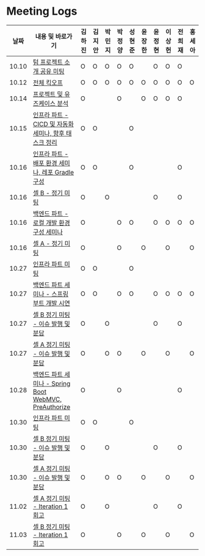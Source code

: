 # Meeting Logs

| 날짜  | 내용 및 바로가기                                                                                                                              | 김하진 | 김지안 | 박민지 | 박정양 | 성현준 | 윤장한 | 윤정현 | 이상헌 | 전희재 | 홍세아 |
| ----- | --------------------------------------------------------------------------------------------------------------------------------------------- | ------ | ------ | ------ | ------ | ------ | ------ | ------ | ------ | ------ | ------ |
| 10.10 | [텀 프로젝트 소개 공유 미팅](./10.10%20텀%20프로젝트%20소개%20공유%20미팅.md)                                                                 | O      | O      | O      | O      | O      |        | O      | O      | O      |        |
| 10.12 | [전체 킥오프](./10.12%20전체%20킥오프.md)                                                                                                     | O      | O      | O      | O      | O      | O      | O      | O      | O      | O      |
| 10.14 | [프로젝트 및 유즈케이스 분석](./10.14%20프로젝트%20및%20유즈케이스%20분석.md)                                                                 | O      |        |        | O      |        | O      | O      | O      | O      |        |
| 10.15 | [인프라 파트 - CICD 및 자동화 세미나, 향후 태스크 정리](./10.15%20인프라%20파트%20-%20CICD%20및%20자동화%20세미나,%20향후%20태스크%20정리.md) | O      | O      |        |        | O      |        |        |        |        |        |
| 10.16 | [인프라 파트 - 배포 환경 세미나, 레포 Gradle 구성](./10.16%20인프라%20파트%20-%20배포%20환경%20세미나,%20레포%20Gradle%20구성.md)             | O      | O      |        |        | O      |        |        |        | O      |        |
| 10.16 | [셀 B - 정기 미팅](./10.16%20셀%20B%20-%20정기%20미팅.md)                                                                                     | O      |        | O      |        |        |        | O      |        | O      |        |
| 10.16 | [백엔드 파트 - 로컬 개발 환경 구성 세미나](./10.16%20백엔드%20파트%20-%20로컬%20개발%20환경%20구성%20세미나.md)                               | O      |        |        | O      | O      |        | O      | O      | O      | O      |
| 10.16 | [셀 A - 정기 미팅](./10.16%20셀%20A%20-%20정기%20미팅.md)                                                                                     | O      |        |        | O      |        | O      |        | O      |        | O      |
| 10.27 | [인프라 파트 미팅](./10.27%20인프라%20파트%20미팅.md)                                                                                         | O      | O      |        |        | O      |        |        |        |        |        |
| 10.27 | [백엔드 파트 세미나 - 스프링 부트 개발 시연](./10.27%20백엔드%20파트%20세미나%20-%20스프링%20부트%20개발%20시연.md)                           | O      | O      |        | O      | O      |        | O      | O      | O      | O      |
| 10.27 | [셀 B 정기 미팅 - 이슈 발행 및 분담](./10.27%20셀%20B%20정기%20미팅%20-%20이슈%20발행%20및%20분담.md)                                         | O      |        | O      |        |        |        | O      |        | O      |        |
| 10.27 | [셀 A 정기 미팅 - 이슈 발행 및 분담](./10.27%20셀%20A%20정기%20미팅%20-%20이슈%20발행%20및%20분담.md)                                         | O      |        | O      | O      |        | O      |        | O      |        | O      |
| 10.28 | [백엔드 파트 세미나 - Spring Boot WebMVC, PreAuthorize](./10.28%20백엔드%20파트%20세미나%20-%20Spring%20Boot%20WebMVC,%20PreAuthorize.md)     | O      |        |        | O      |        |        |        |        | O      |        |
| 10.30 | [인프라 파트 미팅](./10.30%20인프라%20파트%20미팅.md)                                                                                         | O      | O      |        |        | O      |        |        |        |        |        |
| 10.30 | [셀 B 정기 미팅 - 이슈 발행 및 분담](./10.30%20셀%20B%20정기%20미팅%20-%20이슈%20발행%20및%20분담.md)                                         | O      |        | O      |        |        |        | O      |        | O      |        |
| 10.30 | [셀 A 정기 미팅 - 이슈 발행 및 분담](./10.30%20셀%20A%20정기%20미팅%20-%20이슈%20발행%20및%20분담.md)                                         | O      |        | O      | O      |        | O      |        | O      |        | O      |
| 11.02 | [셀 A 정기 미팅 - Iteration 1 회고](./11.02%20셀%20A%20정기%20미팅%20-%20Iteration%201%20회고.md)                                             | O      |        | O      |        |        |        | O      |        | O      |        |
| 11.03 | [셀 B 정기 미팅 - Iteration 1 회고](./11.03%20셀%20B%20정기%20미팅%20-%20Iteration%201%20회고.md)                                             | O      |        |        | O      |        | O      |        | O      |        | O      |
